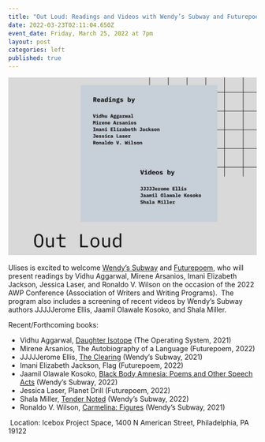 ```yaml
---
title: "Out Loud: Readings and Videos with Wendy’s Subway and Futurepoem"
date: 2022-03-23T02:11:04.650Z
event_date: Friday, March 25, 2022 at 7pm
layout: post
categories: left
published: true
---
```



![](/assets/img/out_loud_web.jpeg)

Ulises is excited to welcome [Wendy’s Subway](https://wendyssubway.com/) and [Futurepoem](https://www.futurepoem.com/), who will present readings by Vidhu Aggarwal, Mirene Arsanios, Imani Elizabeth Jackson, Jessica Laser, and Ronaldo V. Wilson on the occasion of the 2022 AWP Conference (Association of Writers and Writing Programs).  The program also includes a screening of recent videos by Wendy’s Subway authors JJJJJerome Ellis, Jaamil Olawale Kosoko, and Shala Miller.

Recent/Forthcoming books:

* Vidhu Aggarwal, [Daughter Isotope](https://www.theoperatingsystem.org/product/daughter-isotope/) (The Operating System, 2021)
* Mirene Arsanios, The Autobiography of a Language (Futurepoem, 2022)
* JJJJJerome Ellis, [The Clearing](http://wendyssubway.com/publishing/titles/the-clearing) (Wendy’s Subway, 2021)
* Imani Elizabeth Jackson, Flag (Futurepoem, 2022)
* Jaamil Olawale Kosoko, [Black Body Amnesia: Poems and Other Speech Acts](http://wendyssubway.com/publishing/titles/black-body-amnesia) (Wendy’s Subway, 2022)
* Jessica Laser, Planet Drill (Futurepoem, 2022)
* Shala Miller, [Tender Noted](https://www.wendyssubway.com/publishing/titles/tender-noted) (Wendy’s Subway, 2022)
* Ronaldo V. Wilson, [Carmelina: Figures](https://www.wendyssubway.com/publishing/titles/carmelina-figures) (Wendy’s Subway, 2021)

 Location: Icebox Project Space, 1400 N American Street, Philadelphia, PA 19122